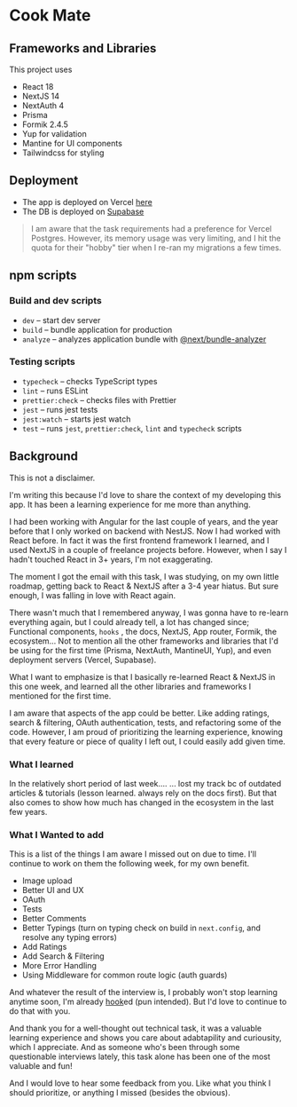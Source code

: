 # Cook Mate

## Frameworks and Libraries
This project uses
- React 18
- NextJS 14
- NextAuth 4
- Prisma
- Formik 2.4.5
- Yup for validation
- Mantine for UI components
- Tailwindcss for styling

## Deployment
- The app is deployed on Vercel [here](https://cook-mate-lilac.vercel.app/)
- The DB is deployed on [Supabase](https://supabase.com/)
> I am aware that the task requirements had a preference for Vercel Postgres. However, its memory usage was very limiting, and I hit the quota for their "hobby" tier when I re-ran my migrations a few times.

## npm scripts

### Build and dev scripts

- `dev` – start dev server
- `build` – bundle application for production
- `analyze` – analyzes application bundle with [@next/bundle-analyzer](https://www.npmjs.com/package/@next/bundle-analyzer)

### Testing scripts

- `typecheck` – checks TypeScript types
- `lint` – runs ESLint
- `prettier:check` – checks files with Prettier
- `jest` – runs jest tests
- `jest:watch` – starts jest watch
- `test` – runs `jest`, `prettier:check`, `lint` and `typecheck` scripts






## Background
This is not a disclaimer.

I'm writing this because I'd love to share the context of my developing this app. It has been a learning experience for me more than anything.

I had been working with Angular for the last couple of years, and the year before that I only worked on backend with NestJS. Now I had worked with React before. In fact it was the first frontend framework I learned, and I used NextJS in a couple of freelance projects before. However, when I say I hadn't touched React in 3+ years, I'm not exaggerating.

The moment I got the email with this task, I was studying, on my own little roadmap, getting back to React & NextJS after a 3-4 year hiatus. But sure enough, I was falling in love with React again. 

There wasn't much that I remembered anyway, I was gonna have to re-learn everything again, but I could already tell, a lot has changed since; Functional components, `hooks` , the docs, NextJS, App router, Formik, the ecosystem... Not to mention all the other frameworks and libraries that I'd be using for the first time (Prisma, NextAuth, MantineUI, Yup), and even deployment servers (Vercel, Supabase).

What I want to emphasize is that I basically re-learned React & NextJS in this one week, and learned all the other libraries and frameworks I mentioned for the first time.

I am aware that aspects of the app could be better. Like adding ratings, search & filtering, OAuth authentication, tests, and refactoring some of the code. However, I am proud of prioritizing the learning experience, knowing that every feature or piece of quality I left out, I could easily add given time.

### What I learned
In the relatively short period of last week....
... lost my track bc of outdated articles & tutorials (lesson learned. always rely on the docs first). But that also comes to show how much has changed in the ecosystem in the last few years.

### What I Wanted to add
This is a list of the things I am aware I missed out on due to time. I'll continue to work on them the following week, for my own benefit.
- Image upload
- Better UI and UX
- OAuth
- Tests
- Better Comments
- Better Typings (turn on typing check on build in `next.config`, and resolve any typing errors)
- Add Ratings
- Add Search & Filtering
- More Error Handling
- Using Middleware for common route logic (auth guards)

And whatever the result of the interview is, I probably won't stop learning anytime soon, I'm already [hook](https://react.dev/reference/react/hooks)ed (pun intended). But I'd love to continue to do that with you.

And thank you for a well-thought out technical task, it was a valuable learning experience and shows you care about adabtapility and curiousity, which I appreciate. And as someone who's been through some questionable interviews lately, this task alone has been one of the most valuable and fun!

And I would love to hear some feedback from you. Like what you think I should prioritize, or anything I missed (besides the obvious).